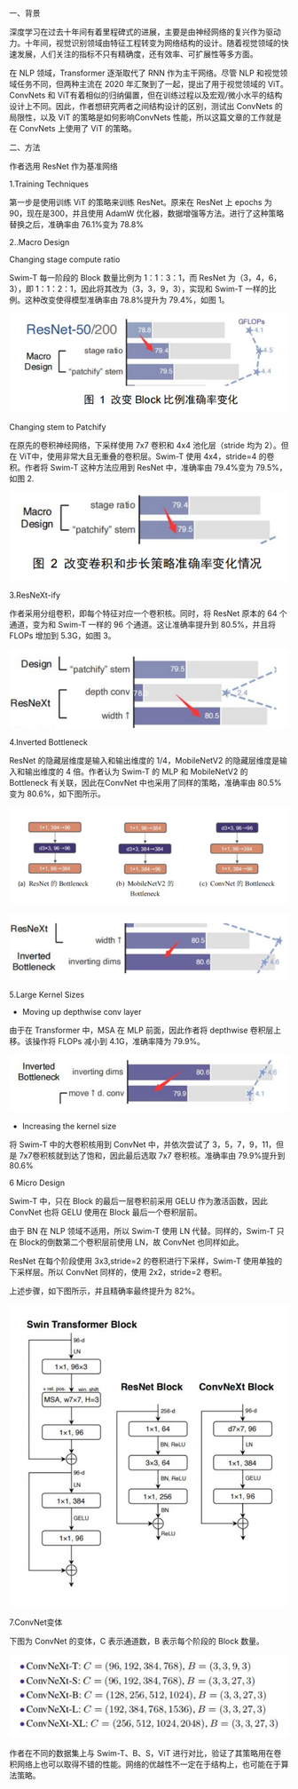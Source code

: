 一、背景

深度学习在过去十年间有着里程碑式的进展，主要是由神经网络的复兴作为驱动力。十年间，视觉识别领域由特征工程转变为网络结构的设计。随着视觉领域的快速发展，人们关注的指标不只有精确度，还有效率、可扩展性等多方面。

在 NLP 领域，Transformer 逐渐取代了 RNN 作为主干网络。尽管 NLP 和视觉领域任务不同，但两种主流在 2020 年汇聚到了一起，提出了用于视觉领域的 ViT。ConvNets 和 ViT有着相似的归纳偏置，但在训练过程以及宏观/微小水平的结构设计上不同。因此，作者想研究两者之间结构设计的区别，测试出 ConvNets 的局限性，以及 ViT 的策略是如何影响ConvNets 性能，所以这篇文章的工作就是在 ConvNets 上使用了 ViT 的策略。 

二、方法

作者选用 ResNet 作为基准网络

1.Training Techniques

第一步是使用训练 ViT 的策略来训练 ResNet。原来在 ResNet 上 epochs 为 90，现在是300，并且使用 AdamW 优化器，数据增强等方法。进行了这种策略替换之后，准确率由 76.1%变为 78.8%

2..Macro Design

Changing stage compute ratio

Swim-T 每一阶段的 Block 数量比例为 1：1：3：1，而 ResNet 为（3，4，6，3），即 1：1：2：1，因此将其改为（3，3，9，3），实现和 Swim-T 一样的比例。这种改变使得模型准确率由 78.8%提升为 79.4%，如图 1。

![](1.png)

Changing stem to Patchify

在原先的卷积神经网络，下采样使用 7x7 卷积和 4x4 池化层（stride 均为 2）。但在 ViT中，使用非常大且无重叠的卷积层。Swim-T 使用 4x4，stride=4 的卷积。作者将 Swim-T 这种方法应用到 ResNet 中，准确率由 79.4%变为 79.5%，如图 2.

![](2.png)



3.ResNeXt-ify

作者采用分组卷积，即每个特征对应一个卷积核。同时，将 ResNet 原本的 64 个通道，变为和 Swim-T 一样的 96 个通道。这让准确率提升到 80.5%，并且将 FLOPs 增加到 5.3G，如图 3。

![](3.png)



4.Inverted Bottleneck

ResNet 的隐藏层维度是输入和输出维度的 1/4，MobileNetV2 的隐藏层维度是输入和输出维度的 4 倍。作者认为 Swim-T 的 MLP 和 MobileNetV2 的 Bottleneck 有关联，因此在ConvNet 中也采用了同样的策略，准确率由 80.5%变为 80.6%，如下图所示。

![](4.png)

![](5.png)

5.Large Kernel Sizes

- Moving up depthwise conv layer

由于在 Transformer 中，MSA 在 MLP 前面，因此作者将 depthwise 卷积层上移。该操作将 FLOPs 减小到 4.1G，准确率降为 79.9%。

![](6.png)

- Increasing the kernel size

将 Swim-T 中的大卷积核用到 ConvNet 中，并依次尝试了 3，5，7，9，11，但是 7x7卷积核就到达了饱和，因此最后选取 7x7 卷积核。准确率由 79.9%提升到 80.6%

6 Micro Design

Swim-T 中，只在 Block 的最后一层卷积前采用 GELU 作为激活函数，因此 ConvNet 也将 GELU 使用在 Block 最后一个卷积层前。

由于 BN 在 NLP 领域不适用，所以 Swim-T 使用 LN 代替。同样的，Swim-T 只在 Block的倒数第二个卷积层前使用 LN，故 ConvNet 也同样如此。

ResNet 在每个阶段使用 3x3,stride=2 的卷积进行下采样，Swim-T 使用单独的下采样层。所以 ConvNet 同样的，使用 2x2，stride=2 卷积。

上述步骤，如下图所示，并且精确率最终提升为 82%。

![](7.png)

7.ConvNet变体

下图为 ConvNet 的变体，C 表示通道数，B 表示每个阶段的 Block 数量。 

![](8.png)

作者在不同的数据集上与 Swim-T、B、S，ViT 进行对比，验证了其策略用在卷积网络上也可以取得不错的性能。网络的优越性不一定在于结构上，也可能在于算法策略。
